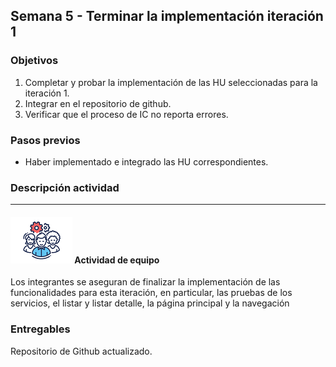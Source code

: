## Semana 5 - Terminar la implementación iteración 1

### Objetivos

1.  Completar y probar la implementación de las HU seleccionadas para la iteración 1.
2.  Integrar en el repositorio de github.
3.  Verificar que el proceso de IC no reporta errores.

### Pasos previos

- Haber implementado e integrado las HU correspondientes.

### Descripción actividad

---

#### ![](./../../assets/images/grupo.png) Actividad de equipo

Los integrantes se aseguran de finalizar la implementación de las funcionalidades para esta iteración, en particular, las pruebas de los servicios, el listar y listar detalle, la página principal y la navegación

### **Entregables**

Repositorio de Github actualizado.
